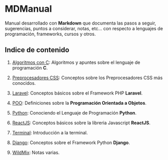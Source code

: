 # MDManual

Manual desarrollado con **Markdown** que documenta las pasos a seguir, sugerencias, puntos a considerar, notas, etc... con respecto a lenguajes de programación, frameworks, cursos y otros.

## Indice de contenido

1. [Algoritmos con C](https://github.com/wlizama/MDManual/tree/master/content/Algoritmos-con-C): Algoritmos y apuntes sobre el lenguaje de programación **C**.

2. [Preprocesadores CSS](https://github.com/wlizama/MDManual/tree/master/content/Preprocesadores-CSS): Conceptos sobre los Preprocesadores CSS más conocidos.

3. [Laravel](https://github.com/wlizama/MDManual/tree/master/content/Laravel): Conceptos básicos sobre el Framework PHP **Laravel**.

4. [POO](https://github.com/wlizama/MDManual/tree/master/content/POO): Definiciones sobre la **Programación Orientada a Objetos**.

5. [Python](https://github.com/wlizama/MDManual/tree/master/content/Python): Conociendo el Lenguaje de Programación **Python**.

6. [ReactJS](https://github.com/wlizama/MDManual/tree/master/content/ReactJS): Conceptos básicos sobre la libreria Javascript **ReactJS**.

7. [Terminal](https://github.com/wlizama/MDManual/tree/master/content/Terminal): Introducción a la terminal.

8. [Django](https://github.com/wlizama/MDManual/tree/master/content/Django): Conceptos sobre el Framework Python **Django**.

9. [WildMix](https://github.com/wlizama/MDManual/tree/master/content/WildMix): Notas varias.
